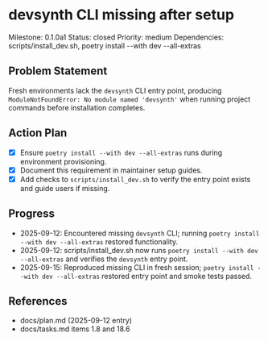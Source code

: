 # devsynth CLI missing after setup
Milestone: 0.1.0a1
Status: closed
Priority: medium
Dependencies: scripts/install_dev.sh, poetry install --with dev --all-extras

## Problem Statement
Fresh environments lack the `devsynth` CLI entry point, producing `ModuleNotFoundError: No module named 'devsynth'` when running project commands before installation completes.

## Action Plan
- [x] Ensure `poetry install --with dev --all-extras` runs during environment provisioning.
- [x] Document this requirement in maintainer setup guides.
- [x] Add checks to `scripts/install_dev.sh` to verify the entry point exists and guide users if missing.

## Progress
- 2025-09-12: Encountered missing `devsynth` CLI; running `poetry install --with dev --all-extras` restored functionality.
- 2025-09-12: scripts/install_dev.sh now runs `poetry install --with dev --all-extras` and verifies the `devsynth` entry point.
- 2025-09-15: Reproduced missing CLI in fresh session; `poetry install --with dev --all-extras` restored entry point and smoke tests passed.

## References
- docs/plan.md (2025-09-12 entry)
- docs/tasks.md items 1.8 and 18.6
